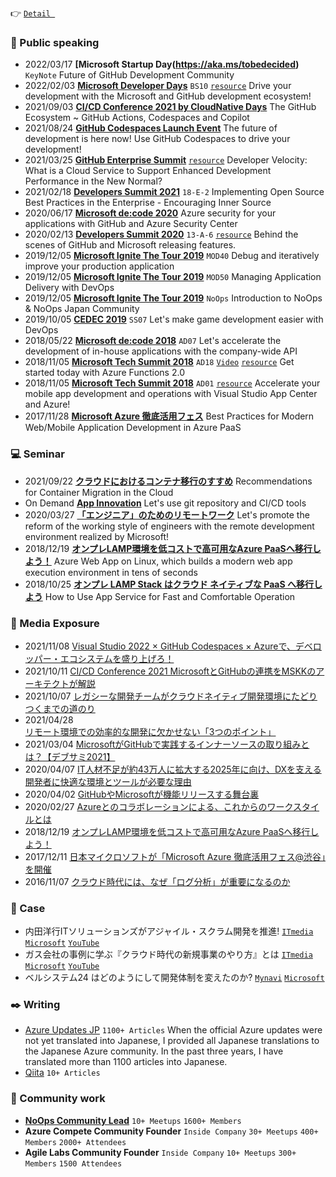 :point_right: [```Detail ```](/DETAIL.md)

### :mega: Public speaking
- 2022/03/17 **[Microsoft Startup Day(https://aka.ms/tobedecided)** ```KeyNote``` Future of GitHub Development Community
- 2022/02/03 **[Microsoft Developer Days](https://msevents.microsoft.com/event?id=1619975101)** ```BS10``` [```resource```](https://www.slideshare.net/microsoftjp/bs10microsoft-github) Drive your development with the Microsoft and GitHub development ecosystem!
- 2021/09/03 **[CI/CD Conference 2021 by CloudNative Days](https://event.cloudnativedays.jp/cicd2021)** The GitHub Ecosystem ~ GitHub Actions, Codespaces and Copilot
- 2021/08/24 **[GitHub Codespaces Launch Event](https://mktoevents.com/Microsoft+Event/287192/157-GQE-382?Dev_YT=PET3035075)** The future of development is here now! Use GitHub Codespaces to drive your development!
- 2021/03/25 **[GitHub Enterprise Summit](https://resources.github.com/webcasts/Japan-Enterprise-Summit-thankyou/)**  [```resource```](https://resources.github.com/webcasts/Japan-Enterprise-Summit-thankyou/) Developer Velocity: What is a Cloud Service to Support Enhanced Development Performance in the New Normal?
- 2021/02/18 **[Developers Summit 2021](https://event.shoeisha.jp/devsumi/20210218)** ```18-E-2``` Implementing Open Source Best Practices in the Enterprise - Encouraging Inner Source
- 2020/06/17 **[Microsoft de:code 2020](https://www.microsoft.com/ja-jp/events/decode/2020)** Azure security for your applications with GitHub and Azure Security Center
- 2020/02/13 **[Developers Summit 2020](https://event.shoeisha.jp/devsumi/20200213/session/2340/)** ```13-A-6``` [```resource```](https://www.slideshare.net/ssusercd7b97/githubmicrosoft?next_slideshow=true) Behind the scenes of GitHub and Microsoft releasing features.
- 2019/12/05 **[Microsoft Ignite The Tour 2019](https://techcommunity.microsoft.com/t5/microsoft-mvp-award-program-blog/microsoft-ignite-the-tour-2019-highlights-from-paris-tokyo/ba-p/1068875)** ```MOD40``` Debug and iteratively improve your production application
- 2019/12/05 **[Microsoft Ignite The Tour 2019](https://techcommunity.microsoft.com/t5/microsoft-mvp-award-program-blog/microsoft-ignite-the-tour-2019-highlights-from-paris-tokyo/ba-p/1068875)** ```MOD50``` Managing Application Delivery with DevOps
- 2019/12/05 **[Microsoft Ignite The Tour 2019](https://techcommunity.microsoft.com/t5/microsoft-mvp-award-program-blog/microsoft-ignite-the-tour-2019-highlights-from-paris-tokyo/ba-p/1068875)** ```NoOps``` Introduction to NoOps & NoOps Japan Community
- 2019/10/05 **[CEDEC 2019](https://sapporo.cedec.jp/session/ss07/)** ```SS07``` Let's make game development easier with DevOps 
- 2018/05/22 **[Microsoft de:code 2018](https://www.microsoft.com/ja-jp/events/decode/2018/overview.aspx)** ```AD07``` Let's accelerate the development of in-house applications with the company-wide API
- 2018/11/05 **[Microsoft Tech Summit 2018](https://www.microsoft.com/ja-jp/events/techsummit/2018/about.aspx)** ```AD18``` [```Video```](https://www.youtube.com/watch?v=_Rz7QKTbDvI) [```resource```](https://www.slideshare.net/ssusercd7b97/azure-functions-20) Get started today with Azure Functions 2.0 
- 2018/11/05 **[Microsoft Tech Summit 2018](https://www.microsoft.com/ja-jp/events/techsummit/2018/about.aspx)** ```AD01``` [```resource```](https://www.slideshare.net/ssusercd7b97/visual-studio-app-center-azure) Accelerate your mobile app development and operations with Visual Studio App Center and Azure! 
- 2017/11/28 **[Microsoft Azure 徹底活用フェス](https://www.sbbit.jp/eventinfo/43087)** Best Practices for Modern Web/Mobile Application Development in Azure PaaS


### :computer: Seminar

- 2021/09/22 **[クラウドにおけるコンテナ移行のすすめ](https://aka.ms/Container0922JP)** Recommendations for Container Migration in the Cloud
- On Demand **[App Innovation](https://info.microsoft.com/JA-AzureApp-WBNR-FY20-04Apr-23-AzureAppInnovationMeetAzureforDevelopers-SRDEM19296_LP02OnDemandRegistration-ForminBody.html)** Let's use git repository and CI/CD tools
- 2020/03/27 **[「エンジニア」のためのリモートワーク](https://contacts.nissho-ele.co.jp/Azure_GitHub_20200327_LP.html)** Let's promote the reform of the working style of engineers with the remote development environment realized by Microsoft!
- 2018/12/19 **[オンプレLAMP環境を低コストで高可用なAzure PaaSへ移行しよう！](https://ascii.jp/elem/000/001/771/1771907/3/)** Azure Web App on Linux, which builds a modern web app execution environment in tens of seconds
- 2018/10/25 **[オンプレ LAMP Stack はクラウド ネイティブな PaaS へ移行しよう](https://microsoft-events.connpass.com/event/105328/)** How to Use App Service for Fast and Comfortable Operation

### :newspaper: Media Exposure
- 2021/11/08 [Visual Studio 2022 × GitHub Codespaces × Azureで、デベロッパー・エコシステムを盛り上げろ！](https://zine.qiita.com/interview/202111-microsoft-github/)
- 2021/10/11 [CI/CD Conference 2021 MicrosoftとGitHubの連携をMSKKのアーキテクトが解説](https://thinkit.co.jp/article/18824)
- 2021/10/07 [レガシーな開発チームがクラウドネイティブ開発環境にたどりつくまでの道のり](https://www.itmedia.co.jp/business/articles/2110/07/news001.html)
- 2021/04/28 [リモート環境での効率的な開発に欠かせない「3つのポイント」](https://atmarkit.itmedia.co.jp/ait/articles/2104/22/news010.html)
- 2021/03/04 [MicrosoftがGitHubで実践するインナーソースの取り組みとは？【デブサミ2021】](https://codezine.jp/article/detail/13685)
- 2020/04/07 [IT人材不足が約43万人に拡大する2025年に向け、DXを支える開発者に快適な環境とツールが必要な理由](https://atmarkit.itmedia.co.jp/ait/articles/2004/07/news004.html)
- 2020/04/02 [GitHubやMicrosoftが機能リリースする舞台裏](https://codezine.jp/article/detail/12089)
- 2020/02/27 [Azureとのコラボレーションによる、これからのワークスタイルとは](https://codezine.jp/article/detail/12089)
- 2018/12/19 [オンプレLAMP環境を低コストで高可用なAzure PaaSへ移行しよう！](https://ascii.jp/elem/000/001/771/1771907/3/)
- 2017/12/11 [日本マイクロソフトが「Microsoft Azure 徹底活用フェス@渋谷」を開催](https://enterprisezine.jp/article/detail/10168)
- 2016/11/07 [クラウド時代には、なぜ「ログ分析」が重要になるのか](https://atmarkit.itmedia.co.jp/ait/articles/1611/07/news010.html)

### :mega: Case
- 内田洋行ITソリューションズがアジャイル・スクラム開発を推進!  [```ITmedia```](https://www.itmedia.co.jp/business/articles/2110/07/news001.html) [```Microsoft```](https://customers.microsoft.com/ja-jp/story/1371339985204712916-uchida-yoko-it-solutions-co-ltd-professional-services-azure-jp-japan) [```YouTube```](https://www.youtube.com/watch?v=msoghC5B2zY)
- ガス会社の事例に学ぶ『クラウド時代の新規事業のやり方』とは [```ITmedia```](https://www.itmedia.co.jp/business/articles/2107/08/news002.html) [```Microsoft```](https://customers.microsoft.com/ja-jp/story/1419627181105204902-tobu-gas-ja-japan) [```YouTube```](https://www.youtube.com/watch?v=nKKf97hrR2Y)
- ベルシステム24 はどのようにして開発体制を変えたのか?  [```Mynavi```](https://news.mynavi.jp/techplus/kikaku/azure_case_td-83/) [```Microsoft```](https://customers.microsoft.com/ja-jp/story/737100-bellsystem24-professional-services-azure-jp-japan?ln=ja-jp)

### :black_nib: Writing 
- [Azure Updates JP](https://azureupdatesj.wordpress.com/) ```1100+ Articles```
When the official Azure updates were not yet translated into Japanese, I provided all Japanese translations to the Japanese Azure community.
In the past three years, I have translated more than 1100 articles into Japanese.
- [Qiita](https://qiita.com/yuhattor) ```10+ Articles```

### :busts_in_silhouette:	Community work
- [**NoOps Community Lead**](https://noops.connpass.com/participation/) ```10+ Meetups``` ```1600+ Members```
- **Azure Compete Community Founder** ```Inside Company``` ```30+ Meetups``` ```400+ Members``` ```2000+ Attendees```
- **Agile Labs Community Founder** ```Inside Company``` ```10+ Meetups``` ```300+ Members``` ```1500 Attendees```
